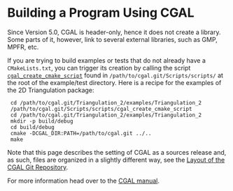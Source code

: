 Building a Program Using CGAL
=============================

Since Version 5.0, CGAL is header-only, hence it does not create a library. Some parts of it, however, link to several external libraries, such as GMP, MPFR, etc. 

If you are trying to build examples or tests that do not already have a `CMakeLists.txt`,
you can trigger its creation by calling the script [`cgal_create_cmake_script`](Scripts/scripts/cgal_create_cmake_script)
found in `/path/to/cgal.git/Scripts/scripts/` at the root of the example/test directory.
Here is a recipe for the examples of the 2D Triangulation package:

``` {.bash}
 cd /path/to/cgal.git/Triangulation_2/examples/Triangulation_2
 /path/to/cgal.git/Scripts/scripts/cgal_create_cmake_script
 cd /path/to/cgal.git/Triangulation_2/examples/Triangulation_2
 mkdir -p build/debug
 cd build/debug
 cmake -DCGAL_DIR:PATH=/path/to/cgal.git ../..
 make
```

Note that this page describes the setting of CGAL as a sources release and, as such,
files are organized in a slightly different way, see the [Layout of the CGAL Git Repository](README.md).

For more information head over to the [CGAL manual](https://doc.cgal.org/latest/Manual/general_intro.html).
